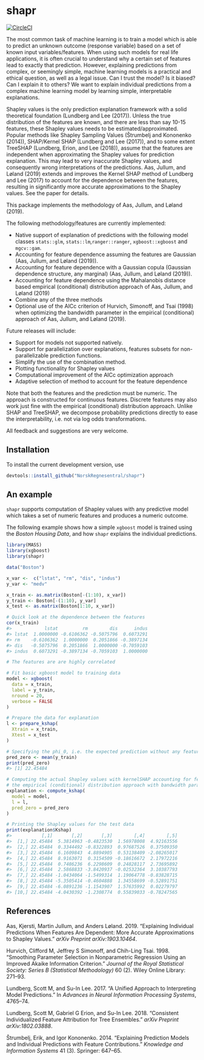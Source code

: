 
<!-- README.md is generated from README.Rmd. Please edit that file -->
shapr
=====

[![CircleCI](https://circleci.com/gh/NorskRegnesentral/shapr.svg?style=svg&circle-token=7c2a3a4edc870b4694982f0fe8ac66f92d639099)](https://circleci.com/gh/NorskRegnesentral/shapr)

The most common task of machine learning is to train a model which is able to predict an unknown outcome (response variable) based on a set of known input variables/features. When using such models for real life applications, it is often crucial to understand why a certain set of features lead to exactly that prediction. However, explaining predictions from complex, or seemingly simple, machine learning models is a practical and ethical question, as well as a legal issue. Can I trust the model? Is it biased? Can I explain it to others? We want to explain individual predictions from a complex machine learning model by learning simple, interpretable explanations.

Shapley values is the only prediction explanation framework with a solid theoretical foundation (Lundberg and Lee (2017)). Unless the true distribution of the features are known, and there are less than say 10-15 features, these Shapley values needs to be estimated/approximated. Popular methods like Shapley Sampling Values (Štrumbelj and Kononenko (2014)), SHAP/Kernel SHAP (Lundberg and Lee (2017)), and to some extent TreeSHAP (Lundberg, Erion, and Lee (2018)), assume that the features are independent when approximating the Shapley values for prediction explanation. This may lead to very inaccurate Shapley values, and consequently wrong interpretations of the predictions. Aas, Jullum, and Løland (2019) extends and improves the Kernel SHAP method of Lundberg and Lee (2017) to account for the dependence between the features, resulting in significantly more accurate approximations to the Shapley values. See the paper for details.

This package implements the methodology of Aas, Jullum, and Løland (2019).

The following methodology/features are currently implemented:

-   Native support of explanation of predictions with the following model classes `stats::glm`, `stats::lm`,`ranger::ranger`, `xgboost::xgboost` and `mgcv::gam`.
-   Accounting for feature dependence assuming the features are Gaussian (Aas, Jullum, and Løland (2019)).
-   Accounting for feature dependence with a Gaussian copula (Gaussian dependence structure, any marginal) (Aas, Jullum, and Løland (2019)).
-   Accounting for feature dependence using the Mahalanobis distance based empirical (conditional) distribution approach of Aas, Jullum, and Løland (2019)
-   Combine any of the three methods
-   Optional use of the AICc criterion of Hurvich, Simonoff, and Tsai (1998) when optimizing the bandwidth parameter in the empirical (conditional) approach of Aas, Jullum, and Løland (2019).

<!--
Current methodological restrictions:

- The features must follow a continuous distribution
- Discrete features typically work just fine in practice although the theory breaks down
- Ordered/unordered categorical features are not supported
-->
Future releases will include:

-   Support for models not supported natively.
-   Support for parallelization over explanations, features subsets for non-parallelizable prediction functions.
-   Simplify the use of the combination method.
-   Plotting functionality for Shapley values
-   Computational improvement of the AICc optimization approach
-   Adaptive selection of method to account for the feature dependence

Note that both the features and the prediction must be numeric. The approach is constructed for continuous features. Discrete features may also work just fine with the empirical (conditional) distribution approach. Unlike SHAP and TreeSHAP, we decompose probability predictions directly to ease the interpretability, i.e. not via log odds transformations.

All feedback and suggestions are very welcome.

Installation
------------

To install the current development version, use

``` r
devtools::install_github("NorskRegnesentral/shapr")
```

An example
----------

`shapr` supports computation of Shapley values with any predictive model which takes a set of numeric features and produces a numeric outcome.

The following example shows how a simple `xgboost` model is trained using the *Boston Housing Data*, and how `shapr` explains the individual predictions.

``` r
library(MASS)
library(xgboost)
library(shapr)

data("Boston")

x_var <-  c("lstat", "rm", "dis", "indus")
y_var <- "medv"

x_train <- as.matrix(Boston[-(1:10), x_var])
y_train <- Boston[-(1:10), y_var]
x_test <- as.matrix(Boston[1:10, x_var])

# Quick look at the dependence between the features
cor(x_train)
#>            lstat         rm        dis      indus
#> lstat  1.0000000 -0.6106362 -0.5075796  0.6073291
#> rm    -0.6106362  1.0000000  0.2051866 -0.3897134
#> dis   -0.5075796  0.2051866  1.0000000 -0.7059103
#> indus  0.6073291 -0.3897134 -0.7059103  1.0000000

# The features are are highly correlated

# Fit basic xgboost model to training data
model <- xgboost(
  data = x_train, 
  label = y_train, 
  nround = 20, 
  verbose = FALSE
)

# Prepare the data for explanation
l <- prepare_kshap(
  Xtrain = x_train, 
  Xtest = x_test
)

# Specifying the phi_0, i.e. the expected prediction without any features
pred_zero <- mean(y_train)
print(pred_zero)
#> [1] 22.45484

# Computing the actual Shapley values with kernelSHAP accounting for feature dependence using
# the empirical (conditional) distribution approach with bandwidth parameter sigma = 0.1 (default)
explanation <- compute_kshap(
  model = model,
  l = l,
  pred_zero = pred_zero
)

# Printing the Shapley values for the test data
print(explanation$Kshap)
#>           [,1]       [,2]       [,3]        [,4]        [,5]
#>  [1,] 22.45484  5.3814963 -0.4823530  1.56978008  4.92163556
#>  [2,] 22.45484  0.3344492 -0.8322893  0.97687526  0.37509350
#>  [3,] 22.45484  6.1609843  4.8894905  0.53138409 -2.08265017
#>  [4,] 22.45484  8.9163071  0.3154509 -0.18616672  2.17972216
#>  [5,] 22.45484  0.7486236  6.2298609  0.24828117  2.73695892
#>  [6,] 22.45484  2.5868833 -3.8420937 -0.02532364  3.10387793
#>  [7,] 22.45484 -1.0434064 -1.5499314  1.19064778 -0.83828715
#>  [8,] 22.45484 -5.3505414 -0.4604888  1.34558699 -0.52891751
#>  [9,] 22.45484 -6.0891236 -1.1543907  1.57635992  0.02279797
#> [10,] 22.45484 -4.0430392 -1.2308774  0.55839033 -0.78247565
```

References
----------

Aas, Kjersti, Martin Jullum, and Anders Løland. 2019. “Explaining Individual Predictions When Features Are Dependent: More Accurate Approximations to Shapley Values.” *arXiv Preprint arXiv:1903.10464*.

Hurvich, Clifford M, Jeffrey S Simonoff, and Chih-Ling Tsai. 1998. “Smoothing Parameter Selection in Nonparametric Regression Using an Improved Akaike Information Criterion.” *Journal of the Royal Statistical Society: Series B (Statistical Methodology)* 60 (2). Wiley Online Library: 271–93.

Lundberg, Scott M, and Su-In Lee. 2017. “A Unified Approach to Interpreting Model Predictions.” In *Advances in Neural Information Processing Systems*, 4765–74.

Lundberg, Scott M, Gabriel G Erion, and Su-In Lee. 2018. “Consistent Individualized Feature Attribution for Tree Ensembles.” *arXiv Preprint arXiv:1802.03888*.

Štrumbelj, Erik, and Igor Kononenko. 2014. “Explaining Prediction Models and Individual Predictions with Feature Contributions.” *Knowledge and Information Systems* 41 (3). Springer: 647–65.
